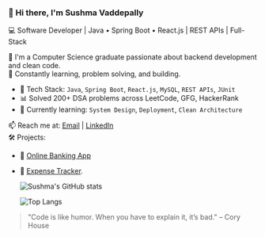 ### 👋 Hi there, I'm Sushma Vaddepally
💻 Software Developer | Java • Spring Boot • React.js | REST APIs | Full-Stack

🚀 I'm a Computer Science graduate passionate about backend development and clean code.  
🎯 Constantly learning, problem solving, and building.

- 🔧 Tech Stack: `Java`, `Spring Boot`, `React.js`, `MySQL`, `REST APIs`, `JUnit`
- 📊 Solved 200+ DSA problems across LeetCode, GFG, HackerRank
- 📌 Currently learning: `System Design`, `Deployment`, `Clean Architecture`

📫 Reach me at: [Email](mailto:vsushma0124@gmail.com) | [LinkedIn](https://linkedin.com/in/sushma-vaddepally-81709525a)  
🛠️ Projects:
- 🔗 [Online Banking App](https://github.com/SushmaVaddepally04/Banking-Application)
- 🔗 [Expense Tracker](https://github.com/SushmaVaddepally04/Expenses-Tracker-Application).
 
  ![Sushma's GitHub stats](https://github-readme-stats.vercel.app/api?username=SushmaVaddepally04&show_icons=true&theme=radical)
  
  ![Top Langs](https://github-readme-stats.vercel.app/api/top-langs/?username=SushmaVaddepally04&layout=compact&theme=radical)




> "Code is like humor. When you have to explain it, it’s bad." – Cory House

